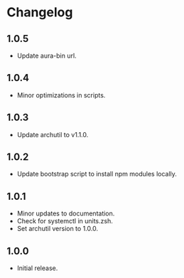 # Changelog

## 1.0.5

- Update aura-bin url.

## 1.0.4

- Minor optimizations in scripts.

## 1.0.3

- Update archutil to v1.1.0.

## 1.0.2

- Update bootstrap script to install npm modules locally.

## 1.0.1

- Minor updates to documentation.
- Check for systemctl in units.zsh.
- Set archutil version to 1.0.0.

## 1.0.0

- Initial release.
